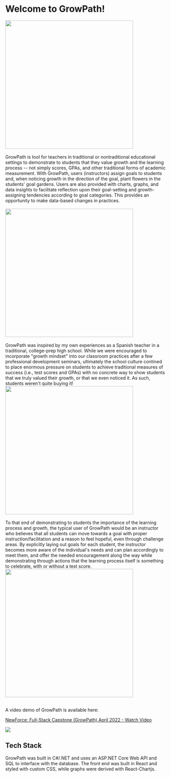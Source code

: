 # Welcome to GrowPath!

<img src="https://github.com/angela-therese/GrowPath-Project/blob/master/client/gp-project/src/images/Screenshots/LoginPage.png" width="400"> 
<br/>
<br/>
GrowPath is tool for teachers in traditional or nontraditional educational settings to demonstrate to students that they value growth and the learning process -- not simply scores, GPAs, and other traditional forms of academic measurement. With GrowPath, users (instructors) assign goals to students and, when noticing growth in the direction of the goal, plant flowers in the students' goal gardens. Users are also provided with charts, graphs, and data insights to facilitate reflection upon their goal-setting and growth-assigning tendencies according to goal categories. This provides an opportunity to make data-based changes in practices. 
<br/>
<br/>
<img src="https://github.com/angela-therese/GrowPath-Project/blob/master/client/gp-project/src/images/Screenshots/UserPage.png" width="400">
<br/>
<br/>
GrowPath was inspired by my own experiences as a Spanish teacher in a traditional, college-prep high school. While we were encouraged to incorporate "growth mindset" into our classroom practices after a few professional development seminars, ultimately the school culture contined to place enormous pressure on students to achieve traditional measures of success (i.e., test scores and GPAs) with no concrete way to show students that we truly valued their growth, or that we even noticed it. As such, students weren't quite buying it! 
<img src="https://github.com/angela-therese/GrowPath-Project/blob/master/client/gp-project/src/images/Screenshots/GoalDetails.png" width="400">
<br/>
<br/>
To that end of demonstrating to students the importance of the learning process and growth, the typical user of GrowPath would be an instructor who believes that all students can move towards a goal with proper instruction/facilitation and a reason to feel hopeful, even through challenge areas. By explicitly laying out goals for each student, the instructor becomes more aware of the individual's needs and can plan accordingly to meet them, and offer the needed encouragement along the way while demonstrating through actions that the learning process itself is something to celebrate, with or without a test score.   
<img src="https://github.com/angela-therese/GrowPath-Project/blob/master/client/gp-project/src/images/Screenshots/DataInsights.png" width="400">
<br/>
<br/>

A video demo of GrowPath is available here: 
  <a href="https://www.loom.com/share/df46026a29bb42329430221ad59d01d2">
    <p>NewForce: Full-Stack Capstone (GrowPath) April 2022 - Watch Video</p>
    <img style="max-width:300px;" src="https://cdn.loom.com/sessions/thumbnails/df46026a29bb42329430221ad59d01d2-with-play.gif">
  </a>

## Tech Stack

GrowPath was built in C#/.NET and uses an ASP.NET Core Web API and SQL to interface with the database. The front end was built in React and styled with custom CSS, while graphs were derived with React-Chartjs. 
